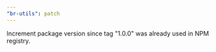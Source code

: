 ```yaml
---
"br-utils": patch
---
```


Increment package version since tag "1.0.0" was already used in NPM registry.
